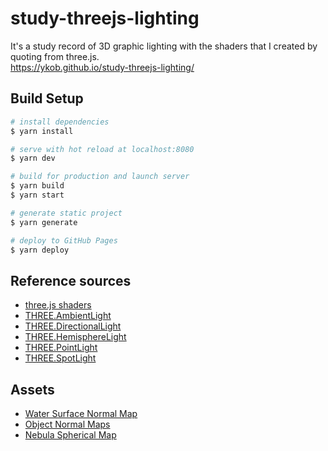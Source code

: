# study-threejs-lighting
It's a study record of 3D graphic lighting with the shaders that I created by quoting from three.js.  
https://ykob.github.io/study-threejs-lighting/

## Build Setup

```bash
# install dependencies
$ yarn install

# serve with hot reload at localhost:8080
$ yarn dev

# build for production and launch server
$ yarn build
$ yarn start

# generate static project
$ yarn generate

# deploy to GitHub Pages
$ yarn deploy
```

## Reference sources 

- [three.js shaders](https://github.com/mrdoob/three.js/tree/master/src/renderers/shaders)
- [THREE.AmbientLight](https://threejs.org/docs/?q=Light#api/en/lights/AmbientLight)
- [THREE.DirectionalLight](https://threejs.org/docs/?q=Light#api/en/lights/DirectionalLight)
- [THREE.HemisphereLight](https://threejs.org/docs/?q=Light#api/en/lights/HemisphereLight)
- [THREE.PointLight](https://threejs.org/docs/?q=Light#api/en/lights/PointLight)
- [THREE.SpotLight](https://threejs.org/docs/?q=Light#api/en/lights/SpotLight)

## Assets

- [Water Surface Normal Map](https://www.cgtrader.com/3d-model-collections/ocean-8k)
- [Object Normal Maps](https://www.cgtrader.com/3d-models/textures/natural/s-ea3e180f-bfed-4c62-aaa1-4045e48d8d59)
- [Nebula Spherical Map](https://www.cgtrader.com/3d-models/textures/miscellaneous/nebula-spherical-maps-and-skyboxes-8192x4096-px)
